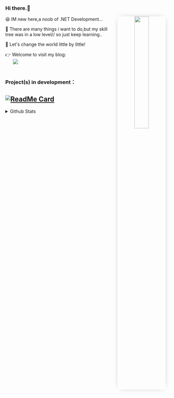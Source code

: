 ###    Hi there.👋
  <div align="center">
	<img src="https://i.loli.net/2020/12/11/sImSi1TbE8uM9jQ.gif" align="right" width="30%" style="box-shadow: 0px 0px 20px -10px #888">
  </div>
  
  😆 IM new here,a noob of .NET Development...

  🍺 There are many things i want to do,but my skill tree was in a low level// so just keep learning..
  
  🚀 Let's change the world little by little!
  
  👉 Welcome to visit my blog:<br> &nbsp; &nbsp; &nbsp;  [![](https://shields.io/badge/Blog-Welcome!-9cf?logo=stellar&style=flat-square)](http://tinystarovo.gitee.io/)</br></br>

### Project(s) in development：
[![ReadMe Card](https://github-readme-stats.vercel.app/api/pin/?username=FreeXMelody&repo=RapidController&theme=vue)](https://github.com/FreeXMelody/RapidController)
---
 <details>
   <summary>Github Stats</summary>
   <img align="left" style="display: block;" alt="[Fx.Lab_Christer's github stats" src="https://github-readme-stats.vercel.app/api?username=FreeXMelody&show_icons=true&hide_border=true&theme=vue" />
</details>
